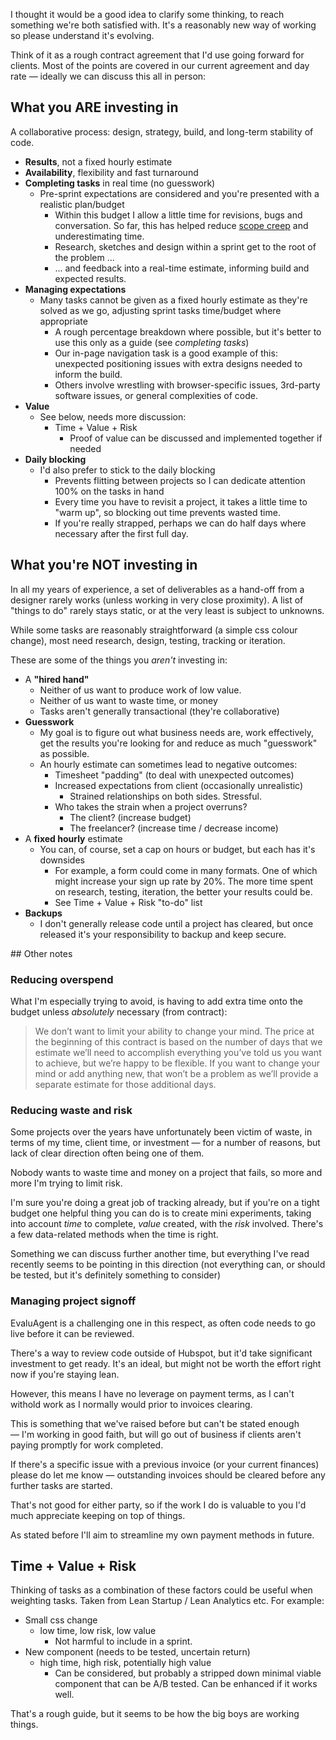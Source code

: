 I thought it would be a good idea to clarify some thinking, to reach something we're both satisfied with. It's a reasonably new way of working so please understand it's evolving.

Think of it as a rough contract agreement that I'd use going forward for clients. Most of the points are covered in our current agreement and day rate — ideally we can discuss this all in person:


## What you ARE investing in

A collaborative process: design, strategy, build, and long-term stability of code.

- **Results**, not a fixed hourly estimate
- **Availability**, flexibility and fast turnaround
- **Completing tasks** in real time (no guesswork)
    + Pre-sprint expectations are considered and you're presented with a realistic plan/budget
        + Within this budget I allow a little time for revisions, bugs and conversation. So far, this has helped reduce [scope creep](https://en.wikipedia.org/wiki/Scope_creep) and underestimating time.
        + Research, sketches and design within a sprint get to the root of the problem ...
        + ... and feedback into a real-time estimate, informing build and expected results.
- **Managing expectations**
    + Many tasks cannot be given as a fixed hourly estimate as they're solved as we go, adjusting sprint tasks time/budget where appropriate
        + A rough percentage breakdown where possible, but it's better to use this only as a guide (see _completing tasks_)
        + Our in-page navigation task is a good example of this: unexpected positioning issues with extra designs needed to inform the build.
        + Others involve wrestling with browser-specific issues, 3rd-party software issues, or general complexities of code.
- **Value**
    + See below, needs more discussion:
        + Time + Value + Risk
            + Proof of value can be discussed and implemented together if needed
- **Daily blocking**
    + I'd also prefer to stick to the daily blocking
        + Prevents flitting between projects so I can dedicate attention 100% on the tasks in hand
        + Every time you have to revisit a project, it takes a little time to "warm up", so blocking out time prevents wasted time.
        + If you're really strapped, perhaps we can do half days where necessary after the first full day.


## What you're NOT investing in

In all my years of experience, a set of deliverables as a hand-off from a designer rarely works (unless working in very close proximity). A list of "things to do" rarely stays static, or at the very least is subject to unknowns.

While some tasks are reasonably straightforward (a simple css colour change), most need research, design, testing, tracking or iteration.

These are some of the things you _aren't_ investing in:

- A **"hired hand"**
    + Neither of us want to produce work of low value.
    + Neither of us want to waste time, or money
    + Tasks aren't generally transactional (they're collaborative)
- **Guesswork**
    + My goal is to figure out what business needs are, work effectively, get the results you're looking for and reduce as much "guesswork" as possible.
    + An hourly estimate can sometimes lead to negative outcomes:
        + Timesheet "padding" (to deal with unexpected outcomes)
        + Increased expectations from client (occasionally unrealistic)
            + Strained relationships on both sides. Stressful.
        + Who takes the strain when a project overruns?
            + The client? (increase budget)
            + The freelancer? (increase time / decrease income)
- A **fixed hourly** estimate
    + You can, of course, set a cap on hours or budget, but each has it's downsides
        + For example, a form could come in many formats. One of which might increase your sign up rate by 20%. The more time spent on research, testing, iteration, the better your results could be.
        + See Time + Value + Risk "to-do" list
- **Backups**
    + I don't generally release code until a project has cleared, but once released it's your responsibility to backup and keep secure.


## Other notes

### Reducing overspend

What I'm especially trying to avoid, is having to add extra time onto the budget unless _absolutely_ necessary (from contract):

> We don’t want to limit your ability to change your mind. The price at the beginning of this contract is based on the number of days that we estimate we’ll need to accomplish everything you’ve told us you want to achieve, but we’re happy to be flexible. If you want to change your mind or add anything new, that won’t be a problem as we’ll provide a separate estimate for those additional days.

### Reducing waste and risk

Some projects over the years have unfortunately been victim of waste, in terms of my time, client time, or investment — for a number of reasons, but lack of clear direction often being one of them.

Nobody wants to waste time and money on a project that fails, so more and more I'm trying to limit risk.

I'm sure you're doing a great job of tracking already, but if you're on a tight budget one helpful thing you can do is to create mini experiments, taking into account _time_ to complete, _value_ created, with the _risk_ involved. There's a few data-related methods when the time is right.

Something we can discuss further another time, but everything I've read recently seems to be pointing in this direction (not everything can, or should be tested, but it's definitely something to consider)

### Managing project signoff

EvaluAgent is a challenging one in this respect, as often code needs to go live before it can be reviewed.

There's a way to review code outside of Hubspot, but it'd take significant investment to get ready. It's an ideal, but might not be worth the effort right now if you're staying lean.

However, this means I have no leverage on payment terms, as I can't withold work as I normally would prior to invoices clearing.

This is something that we've raised before but can't be stated enough — I'm working in good faith, but will go out of business if clients aren't paying promptly for work completed.

If there's a specific issue with a previous invoice (or your current finances) please do let me know — outstanding invoices should be cleared before any further tasks are started.

That's not good for either party, so if the work I do is valuable to you I'd much appreciate keeping on top of things.

As stated before I'll aim to streamline my own payment methods in future.


## Time + Value + Risk

Thinking of tasks as a combination of these factors could be useful when weighting tasks. Taken from Lean Startup / Lean Analytics etc. For example:

- Small css change
    - low time, low risk, low value
        + Not harmful to include in a sprint.
- New component (needs to be tested, uncertain return)
    - high time, high risk, potentially high value
        + Can be considered, but probably a stripped down minimal viable component that can be A/B tested. Can be enhanced if it works well.

That's a rough guide, but it seems to be how the big boys are working things.
